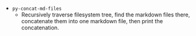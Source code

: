 - `py-concat-md-files`
  - Recursively traverse filesystem tree, find the markdown files there,
    concatenate them into one markdown file, then print the concatenation.
